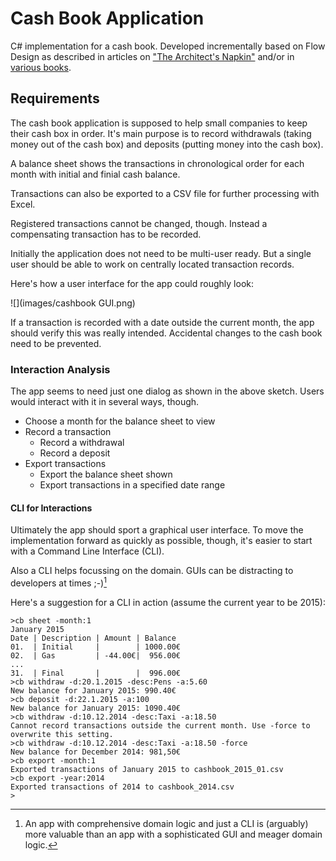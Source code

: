 # Cash Book Application
C# implementation for a cash book. Developed incrementally based on Flow Design as described in articles on ["The Architect's Napkin"](http://geekswithblogs.net/theArchitectsNapkin/default.aspx) and/or in [various books](https://leanpub.com/u/ralfw).

## Requirements
The cash book application is supposed to help small companies to keep their cash box in order. It's main purpose is to record withdrawals (taking money out of the cash box) and deposits (putting money into the cash box).

A balance sheet shows the transactions in chronological order for each month with initial and finial cash balance.

Transactions can also be exported to a CSV file for further processing with Excel.

Registered transactions cannot be changed, though. Instead a compensating transaction has to be recorded.

Initially the application does not need to be multi-user ready. But a single user should be able to work on centrally located transaction records.

Here's how a user interface for the app could roughly look:

![](images/cashbook GUI.png)

If a transaction is recorded with a date outside the current month, the app should verify this was really intended. Accidental changes to the cash book need to be prevented.

### Interaction Analysis
The app seems to need just one dialog as shown in the above sketch. Users would interact with it in several ways, though.

* Choose a month for the balance sheet to view
* Record a transaction
  * Record a withdrawal
  * Record a deposit
* Export transactions
  * Export the balance sheet shown
  * Export transactions in a specified date range

#### CLI for Interactions
Ultimately the app should sport a graphical user interface. To move the implementation forward as quickly as possible, though, it's easier to start with a Command Line Interface (CLI).

Also a CLI helps focussing on the domain. GUIs can be distracting to developers at times ;-)[^f_CLIvalue]

[^f_CLIvalue]: An app with comprehensive domain logic and just a CLI is (arguably) more valuable than an app with a sophisticated GUI and meager domain logic.

Here's a suggestion for a CLI in action (assume the current year to be 2015):

```
>cb sheet -month:1
January 2015
Date | Description | Amount | Balance
01.  | Initial     |        | 1000.00€
02.  | Gas         | -44.00€|  956.00€
...
31.  | Final       |        |  996.00€
>cb withdraw -d:20.1.2015 -desc:Pens -a:5.60
New balance for January 2015: 990.40€
>cb deposit -d:22.1.2015 -a:100
New balance for January 2015: 1090.40€
>cb withdraw -d:10.12.2014 -desc:Taxi -a:18.50
Cannot record transactions outside the current month. Use -force to overwrite this setting.
>cb withdraw -d:10.12.2014 -desc:Taxi -a:18.50 -force
New balance for December 2014: 981,50€
>cb export -month:1
Exported transactions of January 2015 to cashbook_2015_01.csv
>cb export -year:2014
Exported transactions of 2014 to cashbook_2014.csv
>
```

